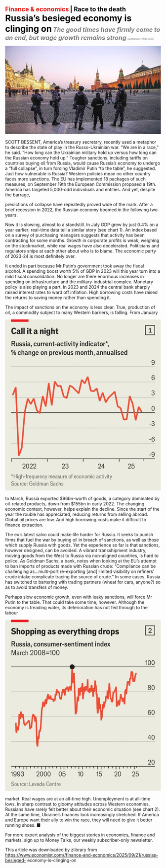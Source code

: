 <span style="color:#E3120B; font-size:14.9pt; font-weight:bold;">Finance & economics</span> <span style="color:#000000; font-size:14.9pt; font-weight:bold;">| Race to the death</span>
<span style="color:#000000; font-size:21.0pt; font-weight:bold;">Russia’s besieged economy is clinging on</span>
<span style="color:#808080; font-size:14.9pt; font-weight:bold; font-style:italic;">The good times have firmly come to an end, but wage growth remains strong</span>
<span style="color:#808080; font-size:6.2pt;">September 25th 2025</span>

![](../images/059_Russias_besieged_economy_is_clinging_on/p0252_img01.jpeg)

SCOTT BESSENT, America’s treasury secretary, recently used a metaphor to describe the state of play in the Russo-Ukrainian war. “We are in a race,” he said. “How long can the Ukrainian military hold up versus how long can the Russian economy hold up.” Tougher sanctions, including tariffs on countries buying oil from Russia, would cause Russia’s economy to undergo a “full collapse”, in turn forcing Vladimir Putin “to the table”, he suggested. Just how vulnerable is Russia? Western policies mean no other country faces more sanctions. The EU has implemented 18 packages of such measures; on September 19th the European Commission proposed a 19th. America has targeted 5,000-odd individuals and entities. And yet, despite the barrage,

predictions of collapse have repeatedly proved wide of the mark. After a brief recession in 2022, the Russian economy boomed in the following two years.

Now it is slowing, almost to a standstill. In July GDP grew by just 0.4% on a year earlier; real-time data tell a similar story (see chart 1). An index based on a survey of purchasing managers suggests that activity has been contracting for some months. Growth in corporate profits is weak, weighing on the stockmarket, while real wages have also decelerated. Politicians and regulators snipe at each other about who is to blame. The economic party of 2023-24 is most definitely over.

It ended in part because Mr Putin’s government took away the fiscal alcohol. A spending boost worth 5% of GDP in 2023 will this year turn into a mild fiscal consolidation. No longer are there enormous increases in spending on infrastructure and the military-industrial complex. Monetary policy is also playing a part. In 2023 and 2024 the central bank sharply raised interest rates to ward off inflation. High borrowing costs have raised the returns to saving money rather than spending it.

The impact of sanctions on the economy is less clear. True, production of oil, a commodity subject to many Western barriers, is falling. From January

![](../images/059_Russias_besieged_economy_is_clinging_on/p0253_img01.jpeg)

to March, Russia exported $96bn-worth of goods, a category dominated by oil-related products, down from $155bn in early 2022. The changing economic context, however, helps explain the decline. Since the start of the year the rouble has appreciated, reducing returns from selling abroad. Global oil prices are low. And high borrowing costs make it difficult to finance extraction.

The eu’s latest salvo could make life harder for Russia. It seeks to punish firms that fuel the war by buying oil in breach of sanctions, as well as those which supply Russia with goods. Yet the experience so far is that sanctions, however designed, can be avoided. A vibrant transshipment industry, moving goods from the West to Russia via non-aligned countries, is hard to police. As Goldman Sachs, a bank, notes when looking at the EU’s attempt to ban imports of products made with Russian crude: “Compliance can be challenging as…multi-port re-exporting [and] limited visibility on refiners’ crude intake complicate tracing the source of crude.” In some cases, Russia has switched to bartering with trading partners (wheat for cars, anyone?) so as to avoid transfers of money.

Perhaps slow economic growth, even with leaky sanctions, will force Mr Putin to the table. That could take some time, however. Although the economy is treading water, its deterioration has not fed through to the labour

![](../images/059_Russias_besieged_economy_is_clinging_on/p0254_img01.jpeg)

market. Real wages are at an all-time high. Unemployment is at all-time lows. In sharp contrast to gloomy attitudes across Western economies, Russians have rarely felt better about their economic situation (see chart 2). At the same time, Ukraine’s finances look increasingly stretched. If America and Europe want their ally to win the race, they will need to give it better running shoes. ■

For more expert analysis of the biggest stories in economics, finance and markets, sign up to Money Talks, our weekly subscriber-only newsletter.

This article was downloaded by zlibrary from https://www.economist.com//finance-and-economics/2025/09/21/russias-besieged- economy-is-clinging-on